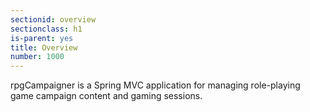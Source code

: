 ```yaml
---
sectionid: overview
sectionclass: h1
is-parent: yes
title: Overview
number: 1000
---
```


rpgCampaigner is a Spring MVC application for managing role-playing game campaign content and gaming sessions.